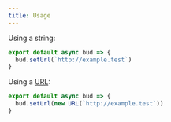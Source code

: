 ```yaml
---
title: Usage
---
```


Using a string:

```ts title=bud.config.ts
export default async bud => {
  bud.setUrl(`http://example.test`)
}
```

Using a [URL](https://developer.mozilla.org/en-US/docs/Web/API/URL):

```ts title=bud.config.ts
export default async bud => {
  bud.setUrl(new URL(`http://example.test`))
}
```

